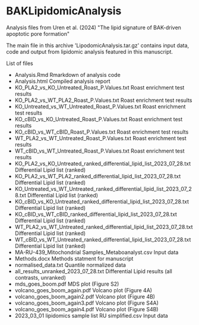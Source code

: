 # BAKLipidomicAnalysis

Analysis files from Uren et al. (2024) "The lipid signature of BAK-driven apoptotic pore formation"

The main file in this archive 'LipodomicAnalysis.tar.gz' contains input data, code and output from lipidomic analysis featured in this manuscript.

List of files
* Analysis.Rmd  Rmarkdown of analysis code
* Analysis.html  Compiled analysis report
* KO_PLA2_vs_KO_Untreated_Roast_P.Values.txt  Roast enrichment test results
* KO_PLA2_vs_WT_PLA2_Roast_P.Values.txt  Roast enrichment test results
* KO_Untreated_vs_WT_Untreated_Roast_P.Values.txt  Roast enrichment test results
* KO_cBID_vs_KO_Untreated_Roast_P.Values.txt  Roast enrichment test results
* KO_cBID_vs_WT_cBID_Roast_P.Values.txt  Roast enrichment test results
* WT_PLA2_vs_WT_Untreated_Roast_P.Values.txt  Roast enrichment test results
* WT_cBID_vs_WT_Untreated_Roast_P.Values.txt  Roast enrichment test results
* KO_PLA2_vs_KO_Untreated_ranked_differential_lipid_list_2023_07_28.txt  Differential Lipid list (ranked)
* KO_PLA2_vs_WT_PLA2_ranked_differential_lipid_list_2023_07_28.txt  Differential Lipid list (ranked)
* KO_Untreated_vs_WT_Untreated_ranked_differential_lipid_list_2023_07_28.txt  Differential Lipid list (ranked)
* KO_cBID_vs_KO_Untreated_ranked_differential_lipid_list_2023_07_28.txt  Differential Lipid list (ranked)
* KO_cBID_vs_WT_cBID_ranked_differential_lipid_list_2023_07_28.txt  Differential Lipid list (ranked)
* WT_PLA2_vs_WT_Untreated_ranked_differential_lipid_list_2023_07_28.txt  Differential Lipid list (ranked)
* WT_cBID_vs_WT_Untreated_ranked_differential_lipid_list_2023_07_28.txt  Differential Lipid list (ranked)
* MA-RU-439_Mitochondrial Samples_Metaboanalyst.csv  Input data
* Methods.docx  Methods statment for manuscript
* normalised_data.txt  Quantile normalized data
* all_results_unranked_2023_07_28.txt  Differential Lipid results (all contrasts, unranked)
* mds_goes_boom.pdf  MDS plot (Figure S2)
* volcano_goes_boom_again.pdf  Volcano plot (Figure 4A)
* volcano_goes_boom_again2.pdf  Volcano plot (Figure 4B)
* volcano_goes_boom_again3.pdf  Volcano plot (Figure S4A)
* volcano_goes_boom_again4.pdf  Volcano plot (Figure S4B)
* 2023_03_01 lipidomics sample list RU simplified.csv  Input data
